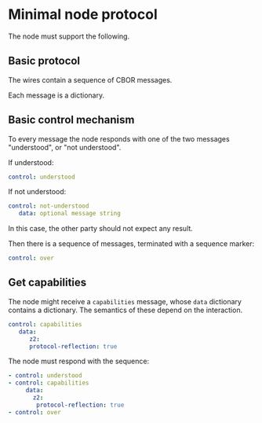 
Minimal node protocol
====================

The node must support the following.

## Basic protocol

The wires contain a sequence of CBOR messages.

Each message is a dictionary.


## Basic control mechanism

To every message the node responds with one of the two messages "understood", or "not understood".

If understood:


```yaml
control: understood
```

If not understood:

```yaml
control: not-understood
   data: optional message string
```

In this case, the other party should not expect any result.

Then there is a sequence of messages, terminated with a sequence marker:

```yaml
control: over
```

## Get capabilities 

The node might receive a `capabilities` message,
whose `data` dictionary contains a dictionary.   The semantics
of these depend on the interaction. 

```yaml
control: capabilities
   data: 
      z2:
      protocol-reflection: true

```

The node must respond with the sequence:

```yaml
- control: understood
- control: capabilities
     data:
       z2:
        protocol-reflection: true
- control: over
```




